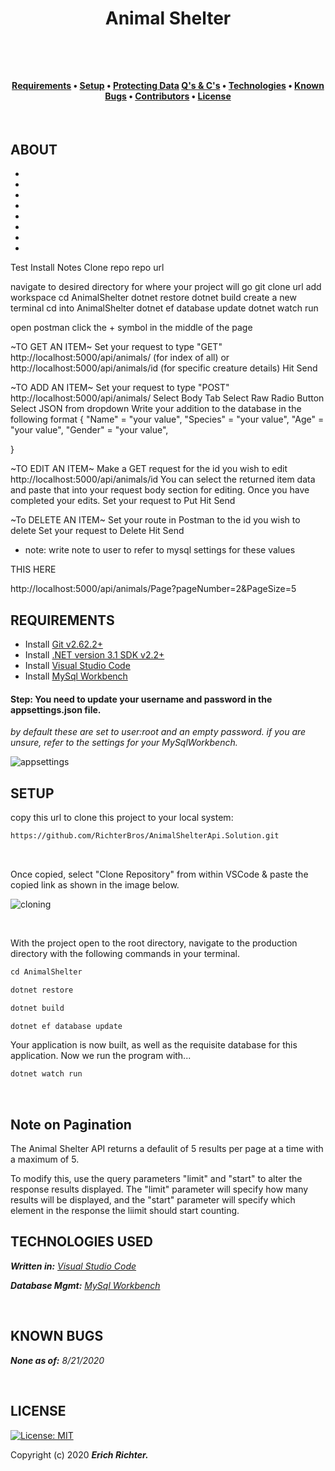 







  
**<h1 align = "center">Animal Shelter**



     
<br>

<h4 align = "center">
  <a href="#requirements">Requirements</a> •
  <a href="#setup">Setup</a> •
  <a href="#protecting-your-data">Protecting Data</a> 
  <a href="#questions-and-concerns">Q's & C's</a> •
  <a href="#technologies-used">Technologies</a> •
  <a href="#known-bugs">Known Bugs</a> •  
  <a href="#contributors">Contributors</a> •
  <a href="#license">License</a></h4>

<br>

## **ABOUT**

* 
* 
* 
* 
* 
* 
* 
* 


Test Install Notes
Clone repo repo url 

navigate to desired directory for where your project will go
git clone url
add workspace
cd AnimalShelter
dotnet restore
dotnet build
create a new terminal
cd into AnimalShelter
dotnet ef database update
dotnet watch run

open postman
click the + symbol in the middle of the page

~TO GET AN ITEM~
Set your request to type "GET" 
http://localhost:5000/api/animals/ (for index of all)
or
http://localhost:5000/api/animals/id (for specific creature details)
Hit Send



~TO ADD AN ITEM~
Set your request to type "POST"
http://localhost:5000/api/animals/ 
Select Body Tab
Select Raw Radio Button
Select JSON from dropdown
Write your addition to the database in the following format
{
  "Name" = "your value",
  "Species" = "your value",
  "Age" = "your value",
  "Gender" = "your value",
 
}

~TO EDIT AN ITEM~
Make a GET request for the id you wish to edit
http://localhost:5000/api/animals/id
You can select the returned item data and paste that into your request body section for editing. 
Once you have completed your edits. 
Set your request to Put
Hit Send


~To DELETE AN ITEM~
Set your route in Postman to the id you wish to delete
Set your request to Delete
Hit Send

* note: write note to user to refer to mysql settings for these values



THIS HERE

http://localhost:5000/api/animals/Page?pageNumber=2&PageSize=5

## **REQUIREMENTS** 

* Install [Git v2.62.2+](https://git-scm.com/downloads/)
* Install [.NET version 3.1 SDK v2.2+](https://dotnet.microsoft.com/download/dotnet-core/2.2)
* Install [Visual Studio Code](https://code.visualstudio.com/)
* Install [MySql Workbench](https://www.mysql.com/products/workbench/)





#### Step: **You need to update your username and password in the appsettings.json file.**

_by default these are set to user:root and an empty password. if you are unsure, refer to the settings for your MySqlWorkbench._

![appsettings](https://coding-assets.s3-us-west-2.amazonaws.com/img/app-settings.png)

## **SETUP**

copy this url to clone this project to your local system:
```html
https://github.com/RichterBros/AnimalShelterApi.Solution.git
```

<br>

Once copied, select "Clone Repository" from within VSCode & paste the copied link as shown in the image below.

![cloning](https://coding-assets.s3-us-west-2.amazonaws.com/img/clone-github2.gif "Cloning from Github within VSCode")

<br>

With the project open to the root directory, navigate to the production directory with the following commands in your terminal.
```js 
cd AnimalShelter
```

```js 
dotnet restore 
```

```js 
dotnet build 
``` 

```js 
dotnet ef database update 
``` 

Your application is now built, as well as the requisite database for this application. Now we run the program with...
```js 
dotnet watch run 
``` 
<br>

## **Note on Pagination**
The Animal Shelter API returns a defaulit of 5 results per page at a time with a maximum of 5.

To modify this, use the query parameters "limit" and "start" to alter the response results displayed.  The "limit" parameter will specify how many results will be displayed, and the "start" parameter will specify which element in the response the liimit should start counting.
<br>

## **TECHNOLOGIES USED**

_**Written in:** [Visual Studio Code](https://code.visualstudio.com/)_

_**Database Mgmt:** [MySql Workbench](https://www.mysql.com/products/workbench/)_


<br>

## **KNOWN BUGS**

_**None as of:** 8/21/2020_

<br>



## **LICENSE**
[![License: MIT](https://img.shields.io/badge/License-MIT-yellow.svg)](https://opensource.org/licenses/MIT)

Copyright (c) 2020 **_Erich Richter._**